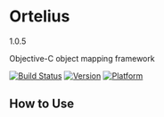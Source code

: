 # Ortelius

1.0.5

Objective-C object mapping framework

[![Build Status](https://travis-ci.org/exsortis/Ortelius.svg)](https://travis-ci.org/exsortis/Ortelius)
[![Version](https://cocoapod-badges.herokuapp.com/v/Ortelius/badge.png)](http://cocoadocs.org/docsets/Ortelius)
[![Platform](https://cocoapod-badges.herokuapp.com/p/Ortelius/badge.png)](http://cocoadocs.org/docsets/Ortelius)

## How to Use

